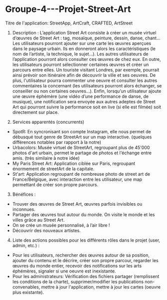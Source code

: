 # Groupe-4---Projet-Street-Art

Titre de l'application: StreetApp, ArtCraft, CRAFTED, ArtStreet

1. Description : 
L’application Street Art consiste à créer un musée virtuel d’œuvres de Street Art : tag, mosaïque, peinture, dessin, danse, chant…
Les utilisateurs pourront ajouter sur une carte les œuvres aperçues dans le paysage urbain. Ils en donneront alors les caractéristiques (le nom de l’artiste, la technique, le sujet…). Les autres utilisateurs de l’application pourront alors consulter ces œuvres de chez eux. 
En outre, les utilisateurs pourront sélectionner certaines œuvres et créer un parcours entre elles. Un touriste visitant Londres, par exemple, pourrait ainsi prévoir son itinéraire afin de découvrir la ville et ses oeuvres.
De plus, l'utilisateur pourra commenter une oeuvre et consulter les autres commentaires la concernant (les utilisateurs pourront alors échanger, se conseiller ou non certaines oeuvres...).
Enfin, lorsqu’un utilisateur ajoute une œuvre éphémère (une vidéo d’une performance de danse, de musique), une notification sera envoyée aux autres adeptes de Street Art qui pourront suivre la performance soit en live (si elle est filmée) soit directement sur place.

2. Services apparentés (concurrents) 
- SpotR: En syncronisant son compte Instagram, elle nous permet de débusqué tout genre de StreetArt sur un map interactive. (quelques différences notables par rapport à la notre)
- Urbacolors: Musée virtuel de StreetArt, regroupant plus de 45'000 photos d'art urbain, permet le partage de photos et l'échange entre amis. (très similaire à notre idée)
- My Paris Street Art: Application ciblée sur Paris, regroupant énormement de streetArt de la capitale.
- St'art: Application regroupant de nombreuse photo de street art de France/Belgique, avec interaction entre les utilisateur, une map permettant de créer son propre parcours. 

3. Bénéfices :
- Trouver des œuvres de Street Art, œuvres parfois invisibles ou inconnues.
- Partager des œuvres tout autour du monde. On visite le monde et les villes grâce au Street Art.
- On se crée un musée personnalisé, à l’air libre !
- Découvrir des nouveaux artistes.

4. Liste des actions possibles pour les différents rôles dans le projet (user, admin, etc.) :  
- Pour les utilisateurs, rechercher des œuvres autour de sa position, ajouter du contenu et le décrire, créer son propre parcour, regarder les œuvres du monde entier, recevoir des notifications sur les arts éphémères, signaler si une oeuvre est inexistante.
- Pour les administrateurs: Vérification des fichiers partager (remplissent les conditions de la charte), supprimer/modifier les publications non-convenables, mettre à jour l'application, mettre à jour les cartes (oeuvre plus existante).
